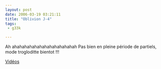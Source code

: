 ```yaml
---
layout: post
date: 2006-03-19 03:21:11
title: "Oblivion J-4"
tags:
 - g33k

---
```


Ah ahahahahahahahahahahahahah Pas bien en pleine période de partiels, mode trogloditte bientot !!!

[Vidéos](http://www.jeuxvideo.tv/video-15-teaser-five-days-video-19310.html)
